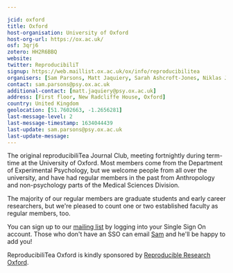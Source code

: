 ```yaml
---

jcid: oxford
title: Oxford
host-organisation: University of Oxford
host-org-url: https://ox.ac.uk/
osf: 3qrj6
zotero: HH2R6BBQ
website: 
twitter: ReproducibiliT
signup: https://web.maillist.ox.ac.uk/ox/info/reproducibilitea
organisers: [Sam Parsons, Matt Jaquiery, Sarah Ashcroft-Jones, Niklas Johannes, Olly Robertson, Dilrukshi Gamage]
contact: sam.parsons@psy.ox.ac.uk
additional-contact: [matt.jaquiery@psy.ox.ac.uk]
address: [First floor, New Radcliffe House, Oxford]
country: United Kingdom
geolocation: [51.7602663, -1.2656281]
last-message-level: 2
last-message-timestamp: 1634044439
last-update: sam.parsons@psy.ox.ac.uk
last-update-message: 
---
```


The original reproducibiliTea Journal Club, meeting fortnightly during term-time at the University of Oxford. Most members come from the Department of Experimental Psychology, but we welcome people from all over the university, and have had regular members in the past from Anthropology and non-psychology parts of the Medical Sciences Division.

The majority of our regular members are graduate students and early career researchers, but we're pleased to count one or two established faculty as regular members, too.

You can sign up to our [mailing list](https://web.maillist.ox.ac.uk/ox/info/reproducibilitea) by logging into your Single Sign On account. Those who don't have an SSO can email [Sam](mailto:sam.parsons@psy.ox.ac.uk) and he'll be happy to add you!

ReproducibiliTea Oxford is kindly sponsored by [Reproducible Research Oxford](http://ox.ukrn.org/).
